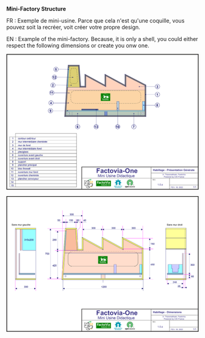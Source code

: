 **Mini-Factory Structure**

FR : Exemple de mini-usine. Parce que cela n'est qu'une coquille, vous pouvez soit la recréer, voit créer votre propre design.

EN : Example of the mini-factory. Because, it is only a shell, you could either respect the following dimensions or create you onw one.

![image.png](./Resource-2D-plan-dimensions/FactoViaOne_CAD-2D_LicenseOSHW_Attribution_Vincent_Thavonekham_p1.png)

![image.png](./Resource-2D-plan-dimensions/FactoViaOne_CAD-2D_LicenseOSHW_Attribution_Vincent_Thavonekham_p2.png)
